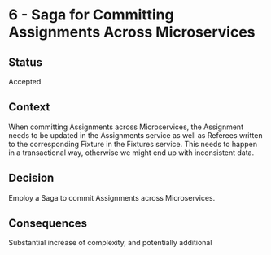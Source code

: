 # 6 - Saga for Committing Assignments Across Microservices

## Status

Accepted

## Context

When committing Assignments across Microservices, the Assignment needs to be updated in the Assignments service as well as Referees written to the corresponding Fixture in the Fixtures service. This needs to happen in a transactional way, otherwise we might end up with inconsistent data.

## Decision

Employ a Saga to commit Assignments across Microservices.

## Consequences

Substantial increase of complexity, and potentially additional 

